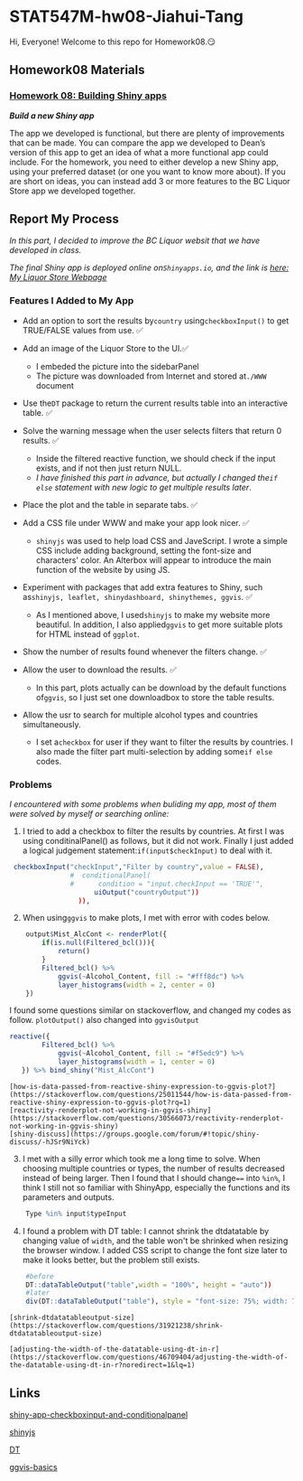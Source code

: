 
# STAT547M-hw08-Jiahui-Tang

Hi, Everyone! Welcome to this repo for Homework08.:smirk:

## Homework08 Materials

### [Homework 08: Building Shiny apps](http://stat545.com/hw08_shiny.html)

***Build a new Shiny app***

The app we developed is functional, but there are plenty of improvements that can be made. You can compare the app we developed to Dean’s version of this app to get an idea of what a more functional app could include. For the homework, you need to either develop a new Shiny app, using your preferred dataset (or one you want to know more about). If you are short on ideas, you can instead add 3 or more features to the BC Liquor Store app we developed together.

## Report My Process

*In this part, I decided to improve the BC Liquor websit that we have developed in class.*

*The final Shiny app is deployed online on`Shinyapps.io`, and the link is [here: My Liquor Store Webpage](https://tangjiahui26.shinyapps.io/hw08/)*

### Features I Added to My App

+ Add an option to sort the results by`country` using`checkboxInput()` to get TRUE/FALSE values from use. :white_check_mark:

+ Add an image of the Liquor Store to the UI.:white_check_mark:
    
    - I embeded the picture into the sidebarPanel
    - The picture was downloaded from Internet and stored at`./WWW` document

+ Use the`DT` package to return the current results table into an interactive table. :white_check_mark:

+ Solve the warning message when the user selects filters that return 0 results. :white_check_mark:

    - Inside the filtered reactive function, we should check if the input exists, and if not then just return NULL.  
    - *I have finished this part in advance, but actually I changed the`if else` statement with new logic to get multiple results later*.
    
+ Place the plot and the table in separate tabs. :white_check_mark:

+ Add a CSS file under WWW and make your app look nicer. :white_check_mark:

    - `shinyjs` was used to help load CSS and JaveScript. I wrote a simple CSS include adding background, setting the font-size and characters' color. An Alterbox will appear to introduce the main function of the website by using JS.
    
+ Experiment with packages that add extra features to Shiny, such as`shinyjs, leaflet, shinydashboard, shinythemes, ggvis`. :white_check_mark:

    - As I mentioned above, I used`shinyjs` to make my website more beautiful. In addition, I also applied`ggvis` to get more suitable plots for HTML instead of `ggplot`.
    
+ Show the number of results found whenever the filters change. :white_check_mark:

+ Allow the user to download the results. :white_check_mark:

    - In this part, plots actually can be download by the default functions of`ggvis`, so I just set one downloadbox to store the table results.
    
+ Allow the usr to search for multiple alcohol types and countries simultaneously.

    - I set a`checkbox` for user if they want to filter the results by countries. I also made the filter part multi-selection by adding some`if else` codes.
    
### Problems

*I encountered with some problems when buliding my app, most of them were solved by myself or searching online:*

1. I tried to add a checkbox to filter the results by countries. At first I was using conditinalPanel() as follows, but it did not work. Finally I just added a logical judgement statement:`if(input$checkInput)` to deal with it.

```R
 checkboxInput("checkInput","Filter by country",value = FALSE),
               #  conditionalPanel(
               #      condition = "input.checkInput == 'TRUE'",
                     uiOutput("countryOutput"))
                 )),
```

2. When using`ggvis` to make plots, I met with error with codes below. 

```R
    output$Mist_AlcCont <- renderPlot({
        if(is.null(Filtered_bcl())){
            return()
        }
        Filtered_bcl() %>% 
            ggvis(~Alcohol_Content, fill := "#fff8dc") %>% 
            layer_histograms(width = 2, center = 0)
    })
```

I found some questions similar on stackoverflow, and changed my codes as follow. `plotOutput()` also changed into `ggvisOutput`

```R
reactive({
        Filtered_bcl() %>% 
            ggvis(~Alcohol_Content, fill := "#f5edc9") %>% 
            layer_histograms(width = 1, center = 0)
   }) %>% bind_shiny("Mist_AlcCont")
```
    [how-is-data-passed-from-reactive-shiny-expression-to-ggvis-plot?](https://stackoverflow.com/questions/25011544/how-is-data-passed-from-reactive-shiny-expression-to-ggvis-plot?rq=1)
    [reactivity-renderplot-not-working-in-ggvis-shiny](https://stackoverflow.com/questions/30566073/reactivity-renderplot-not-working-in-ggvis-shiny)
    [shiny-discuss](https://groups.google.com/forum/#!topic/shiny-discuss/-hJSr9NiYck)
    
3. I met with a silly error which took me a long time to solve. When choosing multiple countries or types, the number of results decreased instead of being larger. Then I found that I should change`==` into `%in%`, I think I still not so familiar with ShinyApp, especially the functions and its parameters and outputs.

```R    
    Type %in% input$typeInput
```

4. I found a problem with DT table: I cannot shrink the dtdatatable by changing value of `width`, and the table won't be shrinked when resizing the browser window. I added CSS script to change the font size later to make it looks better, but the problem still exists.
```R
    #before
    DT::dataTableOutput("table",width = "100%", height = "auto"))
    #later
    div(DT::dataTableOutput("table"), style = "font-size: 75%; width: 75%")
```
    [shrink-dtdatatableoutput-size](https://stackoverflow.com/questions/31921238/shrink-dtdatatableoutput-size)
    
    [adjusting-the-width-of-the-datatable-using-dt-in-r](https://stackoverflow.com/questions/46709404/adjusting-the-width-of-the-datatable-using-dt-in-r?noredirect=1&lq=1)

## Links

[shiny-app-checkboxinput-and-conditionalpanel](https://stackoverflow.com/questions/34115076/shiny-app-checkboxinput-and-conditionalpanel)

[shinyjs](https://github.com/daattali/shinyjs)

[DT](https://rstudio.github.io/DT/)

[ggvis-basics](http://ggvis.rstudio.com/ggvis-basics.html)